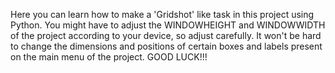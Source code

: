 Here you can learn how to make a 'Gridshot' like task in this project using Python. You might have to adjust the WINDOWHEIGHT and WINDOWWIDTH of the project according to your device, so adjust carefully. It won't be hard to change the dimensions and positions of certain boxes and labels present on the main menu of the project. GOOD LUCK!!!